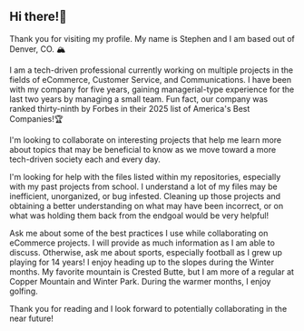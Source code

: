 ## Hi there!👋
Thank you for visiting my profile. My name is Stephen and I am based out of Denver, CO. 🏔️

I am a tech-driven professional currently working on multiple projects in the fields of eCommerce, Customer Service, and Communications. I have been with my company for five years, gaining managerial-type experience for the last two years by managing a small team. Fun fact, our company was ranked thirty-ninth by Forbes in their 2025 list of America's Best Companies!🏆

I'm looking to collaborate on interesting projects that help me learn more about topics that may be beneficial to know as we move toward a more tech-driven society each and every day.

I'm looking for help with the files listed within my repositories, especially with my past projects from school. I understand a lot of my files may be inefficient, unorganized, or bug infested. Cleaning up those projects and obtaining a better understanding on what may have been incorrect, or on what was holding them back from the endgoal would be very helpful!

Ask me about some of the best practices I use while collaborating on eCommerce projects. I will provide as much information as I am able to discuss. Otherwise, ask me about sports, especially football as I grew up playing for 14 years! I  enjoy heading up to the slopes during the Winter months. My favorite mountain is Crested Butte, but I am more of a regular at Copper Mountain and Winter Park. During the warmer months, I enjoy golfing.

Thank you for reading and I look forward to potentially collaborating in the near future!
